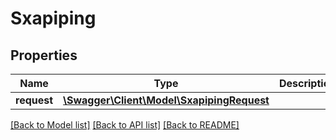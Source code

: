 # Sxapiping

## Properties
Name | Type | Description | Notes
------------ | ------------- | ------------- | -------------
**request** | [**\Swagger\Client\Model\SxapipingRequest**](SxapipingRequest.md) |  | [optional] 

[[Back to Model list]](../README.md#documentation-for-models) [[Back to API list]](../README.md#documentation-for-api-endpoints) [[Back to README]](../README.md)



